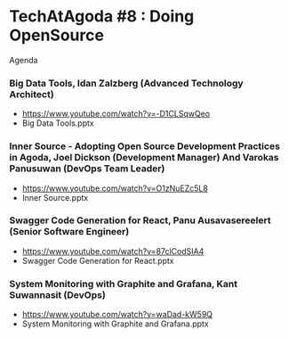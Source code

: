 # TechAtAgoda #8 : Doing OpenSource

Agenda

### Big Data Tools, Idan Zalzberg (Advanced Technology Architect)
- https://www.youtube.com/watch?v=-D1CLSqwQeo
- Big Data Tools.pptx

### Inner Source - Adopting Open Source Development Practices in Agoda, Joel Dickson (Development Manager) And Varokas Panusuwan (DevOps Team Leader)
- https://www.youtube.com/watch?v=O1zNuEZc5L8
- Inner Source.pptx

### Swagger Code Generation for React, Panu Ausavasereelert (Senior Software Engineer)
- https://www.youtube.com/watch?v=87clCodSIA4
- Swagger Code Generation for React.pptx

### System Monitoring with Graphite and Grafana, Kant Suwannasit (DevOps)
- https://www.youtube.com/watch?v=waDad-kW59Q
- System Monitoring with Graphite and Grafana.pptx
